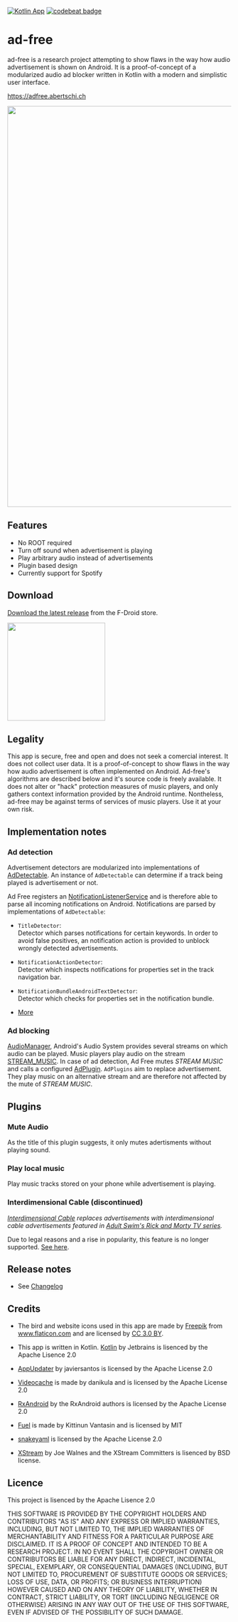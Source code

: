 [![Kotlin App](https://img.shields.io/badge/Android-Kotlin-green.svg?style=flat)]()  [![codebeat badge](https://codebeat.co/badges/1fc357d9-4c2e-46f6-b847-d295e4de78eb)](https://codebeat.co/projects/github-com-abertschi-ad-free-master)
# ad-free

ad-free is a research project attempting to show flaws in the way how audio advertisement is shown on Android. It is a proof-of-concept of a modularized audio ad blocker written in Kotlin with a modern and simplistic user interface.

https://adfree.abertschi.ch

<img src=".github/cover2.png" width="900">

## Features
- No ROOT required
- Turn off sound when advertisement is playing
- Play arbitrary audio instead of advertisements
- Plugin based design
- Currently support for Spotify

## Download
[Download the latest release](https://f-droid.org/packages/ch.abertschi.adfree/) from the F-Droid store.  

<a href='https://f-droid.org/packages/ch.abertschi.adfree/'><img src="./landing/get-it-on.png" width="220"/></a>

## Legality
This app is secure, free and open and does not seek a comercial interest. It does not
collect user data. It is a proof-of-concept to show
flaws in the way how audio advertisement is often implemented on
Android.
Ad-free's algorithms are described below and it's source code is freely available.
It does not alter or "hack" protection measures of music players, and only
gathers context information provided by the Android
runtime. Nontheless, ad-free may be against terms of services of music
players. Use it at your own risk.

## Implementation notes
### Ad detection
Advertisement detectors are modularized into implementations of [AdDetectable](./app/src/main/java/ch/abertschi/adfree/detector/AdDetectable.kt). An instance of `AdDetectable` can determine if a track being played is advertisement or not.

Ad Free registers an [NotificationListenerService](https://developer.android.com/reference/android/service/notification/NotificationListenerService.html) and is therefore able to parse all incoming notifications on Android. Notifications are parsed by implementations of `AdDetectable`:

- `TitleDetector`:  
Detector which parses notifications for certain keywords. In order to avoid false positives, an notification action is provided to unblock wrongly detected advertisements.

- `NotificationActionDetector`:  
Detector which inspects notifications for properties set in the track navigation bar.

- `NotificationBundleAndroidTextDetector`:  
Detector which checks for properties set in the notification bundle.

- [More](https://github.com/abertschi/ad-free/tree/master/app/src/main/java/ch/abertschi/adfree/detector)

### Ad blocking
[AudioManager](https://developer.android.com/reference/android/media/AudioManager.html),
Android's Audio System provides several streams on which audio can be
played. Music players play audio on the stream
[STREAM_MUSIC](https://developer.android.com/reference/android/media/AudioManager.html#STREAM_MUSIC).
In case of ad detection, Ad Free mutes _STREAM MUSIC_ and calls
a configured [AdPlugin](./app/src/main/java/ch/abertschi/adfree/plugin/AdPlugin.kt). `AdPlugins`
aim to replace advertisement. They play music on an alternative stream and are
therefore not affected by the mute of _STREAM MUSIC_.

## Plugins
### Mute Audio
As the title of this plugin suggests, it only mutes adertisments without playing sound.

### Play local music
Play music tracks stored on your phone while advertisement is playing.

### Interdimensional Cable (discontinued)
_[Interdimensional
Cable](./app/src/main/java/ch/abertschi/adfree/plugin/interdimcable/InterdimCablePlugin.kt)
replaces advertisements with interdimensional cable advertisements
featured in [Adult Swim's Rick and Morty TV
series](https://www.youtube.com/watch?v=sBvV1miNoA8&index=12&list=PLNu47mcqeyiATtjW5pIRWlpXBu4pUezdP)._

Due to legal reasons and a rise in popularity, this feature is no
longer supported. [See here](https://github.com/abertschi/ad-free/blob/master/rick_and_morty.md).

## Release notes
- See [Changelog](./CHANGELOG.md)

## Credits
- The bird and website icons used in this app are made by <a href="http://www.freepik.com" title="Freepik">Freepik</a> from <a href="http://www.flaticon.com" title="Flaticon">www.flaticon.com</a> and are licensed by <a href="http://creativecommons.org/licenses/by/3.0/" title="Creative Commons BY 3.0" target="_blank">CC 3.0 BY</a>.

- This app is written in Kotlin. [Kotlin](https://github.com/JetBrains/kotlin) by Jetbrains is lisenced by the Apache Lisence 2.0

- [AppUpdater](https://github.com/javiersantos/AppUpdater) by javiersantos is licensed by the Apache License 2.0

- [Videocache](https://github.com/danikula/AndroidVideoCache/blob/master/LICENSE) is made by danikula and is licensed by the Apache License 2.0

- [RxAndroid](https://github.com/ReactiveX/RxAndroid) by the RxAndroid authors is licensed by the Apache License 2.0
- [Fuel](https://github.com/kittinunf/Fuel) is made by Kittinun Vantasin and is licensed by MIT

- [snakeyaml](https://bitbucket.org/asomov/snakeyaml) is licensed by the Apache License 2.0

- [XStream](http://x-stream.github.io/license.html) by Joe Walnes and the XStream Committers is lisenced by BSD license.

## Licence
This project is lisenced by the Apache Lisence 2.0

THIS SOFTWARE IS PROVIDED BY THE COPYRIGHT HOLDERS AND CONTRIBUTORS "AS IS" AND ANY
EXPRESS OR IMPLIED WARRANTIES, INCLUDING, BUT NOT LIMITED TO, THE IMPLIED WARRANTIES
OF MERCHANTABILITY AND FITNESS FOR A PARTICULAR PURPOSE ARE DISCLAIMED.
IT IS A PROOF OF CONCEPT AND INTENDED TO BE A RESEARCH PROJECT. IN NO EVENT
SHALL THE COPYRIGHT OWNER OR CONTRIBUTORS BE LIABLE FOR ANY DIRECT, INDIRECT,
INCIDENTAL, SPECIAL, EXEMPLARY, OR CONSEQUENTIAL DAMAGES (INCLUDING, BUT NOT LIMITED
TO, PROCUREMENT OF SUBSTITUTE GOODS OR SERVICES; LOSS OF USE, DATA, OR PROFITS; OR
BUSINESS INTERRUPTION) HOWEVER CAUSED AND ON ANY THEORY OF LIABILITY, WHETHER IN
CONTRACT, STRICT LIABILITY, OR TORT (INCLUDING NEGLIGENCE OR OTHERWISE) ARISING IN ANY
WAY OUT OF THE USE OF THIS SOFTWARE, EVEN IF ADVISED OF THE POSSIBILITY OF SUCH
DAMAGE.
